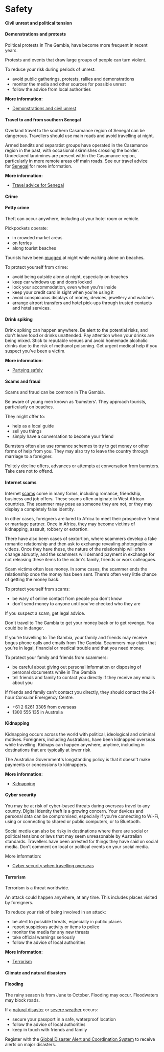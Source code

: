 # Safety

#### Civil unrest and political tension

#### Demonstrations and protests

Political protests in The Gambia, have become more frequent in recent years.

Protests and events that draw large groups of people can turn violent.

To reduce your risk during periods of unrest:

* avoid public gatherings, protests, rallies and demonstrations
* monitor the media and other sources for possible unrest
* follow the advice from local authorities

**More information:**

* [Demonstrations and civil unrest](/before-you-go/safety/protests-civil-unrest "Protests and civil unrest")

#### Travel to and from southern Senegal

Overland travel to the southern Casamance region of Senegal can be dangerous. Travellers should use main roads and avoid travelling at night. 

Armed bandits and separatist groups have operated in the Casamance region in the past, with occasional skirmishes crossing the border. Undeclared landmines are present within the Casamance region, particularly in more remote areas off main roads. See our travel advice for [Senegal](https://www.smartraveller.gov.au/destinations/africa/senegal) for more information.

**More information:**

* [Travel advice for Senegal](/destinations/africa/senegal "Senegal")

#### Crime

#### Petty crime

Theft can occur anywhere, including at your hotel room or vehicle.

Pickpockets operate:

* in crowded market areas
* on ferries
* along tourist beaches

Tourists have been [mugged](/before-you-go/safety/theft-robbery "Theft and robbery") at night while walking alone on beaches.

To protect yourself from crime:

* avoid being outside alone at night, especially on beaches
* keep car windows up and doors locked
* lock your accommodation, even when you're inside
* keep your credit card in sight when you're using it
* avoid conspicuous displays of money, devices, jewellery and watches
* arrange airport transfers and hotel pick-ups through trusted contacts and hotel services.

#### Drink spiking

Drink spiking can happen anywhere. Be alert to the potential risks, and don't leave food or drinks unattended. Pay attention when your drinks are being mixed. Stick to reputable venues and avoid homemade alcoholic drinks due to the risk of methanol poisoning. Get urgent medical help if you suspect you’ve been a victim.

**More information:**

* [Partying safely](/before-you-go/safety/partying "Partying safely")

#### Scams and fraud

Scams and fraud can be common in The Gambia. 

Be aware of young men known as 'bumsters'. They approach tourists, particularly on beaches.

They might offer to:

* help as a local guide
* sell you things
* simply have a conversation to become your friend

Bumsters often also use romance schemes to try to get money or other forms of help from you. They may also try to leave the country through marriage to a foreigner.

Politely decline offers, advances or attempts at conversation from bumsters. Take care not to offend.

#### Internet scams

Internet [scams](/before-you-go/safety/scams "Scams that affect travellers") come in many forms, including romance, friendship, business and job offers. These scams often originate in West African countries. The scammer may pose as someone they are not, or they may display a completely false identity.

In other cases, foreigners are lured to Africa to meet their prospective friend or marriage partner. Once in Africa, they may become victims of kidnapping, assault, robbery or extortion.

There have also been cases of sextortion, where scammers develop a fake romantic relationship and then ask to exchange revealing photographs or videos. Once they have these, the nature of the relationship will often change abruptly, and the scammers will demand payment in exchange for not releasing these items to the victim's family, friends or work colleagues.

Scam victims often lose money. In some cases, the scammer ends the relationship once the money has been sent. There’s often very little chance of getting the money back.

To protect yourself from scams:

* be wary of online contact from people you don't know
* don't send money to anyone until you've checked who they are

If you suspect a scam, get legal advice.

Don't travel to The Gambia to get your money back or to get revenge. You could be in danger.

If you're travelling to The Gambia, your family and friends may receive bogus phone calls and emails from The Gambia. Scammers may claim that you're in legal, financial or medical trouble and that you need money.

To protect your family and friends from scammers:

* be careful about giving out personal information or disposing of personal documents while in The Gambia
* tell friends and family to contact you directly if they receive any emails about you

If friends and family can't contact you directly, they should contact the 24-hour Consular Emergency Centre.

* +61 2 6261 3305 from overseas
* 1300 555 135 in Australia

#### Kidnapping

Kidnapping occurs across the world with political, ideological and criminal motives. Foreigners, including Australians, have been kidnapped overseas while travelling. Kidnaps can happen anywhere, anytime, including in destinations that are typically at lower risk.

The Australian Government's longstanding policy is that it doesn't make payments or concessions to kidnappers.

**More information:**

* [Kidnapping](/before-you-go/safety/kidnapping "Reducing the risk of kidnapping")

#### Cyber security

You may be at risk of cyber-based threats during overseas travel to any country. Digital identity theft is a growing concern. Your devices and personal data can be compromised, especially if you're connecting to Wi-Fi, using or connecting to shared or public computers, or to Bluetooth.

Social media can also be risky in destinations where there are social or political tensions or laws that may seem unreasonable by Australian standards. Travellers have been arrested for things they have said on social media. Don't comment on local or political events on your social media.

More information:

* [Cyber security when travelling overseas](/before-you-go/staying-safe/cyber-security "Cyber security when travelling overseas")

#### Terrorism

Terrorism is a threat worldwide.

An attack could happen anywhere, at any time. This includes places visited by foreigners.

To reduce your risk of being involved in an attack:

* be alert to possible threats, especially in public places
* report suspicious activity or items to police
* monitor the media for any new threats
* take official warnings seriously
* follow the advice of local authorities

**More information:**

* [Terrorism](/before-you-go/safety/terrorism "Terrorism")

#### Climate and natural disasters

#### Flooding

The rainy season is from June to October. Flooding may occur. Floodwaters may block roads.

If a [natural disaster](/before-you-go/safety/natural-disasters "Staying safe when there's a natural disaster") or [severe weather](/while-youre-away/crisis-or-emergency/severe-weather-incident "There's a severe weather incident") occurs:

* secure your passport in a safe, waterproof location
* follow the advice of local authorities
* keep in touch with friends and family

Register with the [Global Disaster Alert and Coordination System](http://www.gdacs.org/) to receive alerts on major disasters.